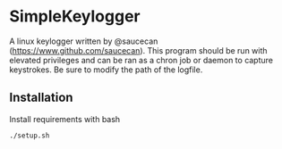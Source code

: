 # SimpleKeylogger

A linux keylogger written by @saucecan (https://www.github.com/saucecan).
This program should be run with elevated privileges and can be ran as a chron job or daemon to capture keystrokes.
Be sure to modify the path of the logfile.


## Installation

Install requirements with bash

```
./setup.sh

```
    

